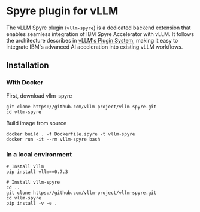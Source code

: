 # Spyre plugin for vLLM

The vLLM Spyre plugin (`vllm-spyre`) is a dedicated backend extension that enables seamless integration of IBM Spyre Accelerator with vLLM. It follows the architecture describes in [vLLM's Plugin System](https://docs.vllm.ai/en/latest/design/plugin_system.html), making it easy to integrate IBM's advanced AI acceleration into existing vLLM workflows.

## Installation

### With Docker

First, download vllm-spyre

```
git clone https://github.com/vllm-project/vllm-spyre.git
cd vllm-spyre
```

Build image from source

```
docker build . -f Dockerfile.spyre -t vllm-spyre
docker run -it --rm vllm-spyre bash
```

### In a local environment

```
# Install vllm
pip install vllm==0.7.3

# Install vllm-spyre
cd ..
git clone https://github.com/vllm-project/vllm-spyre.git
cd vllm-spyre
pip install -v -e .
```
